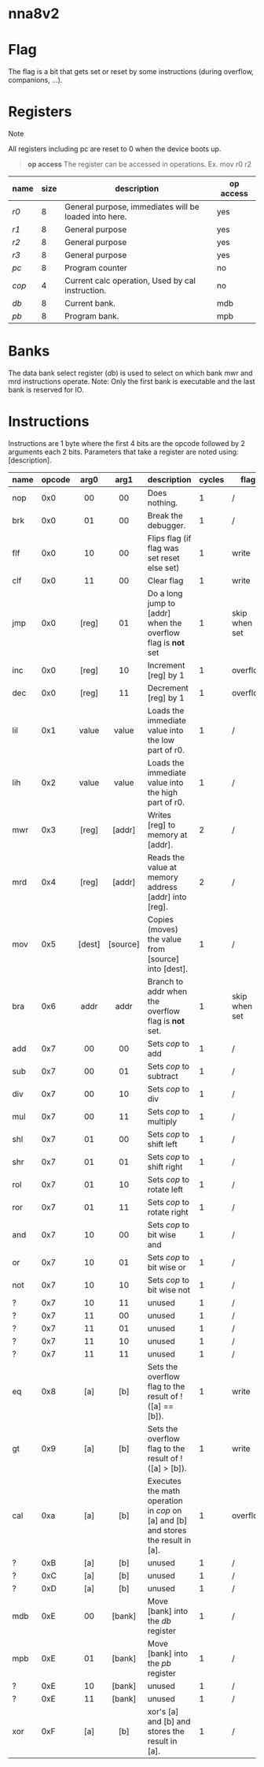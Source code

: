# nna8v2

# Flag
The flag is a bit that gets set or reset by some instructions (during overflow, companions, ...).

# Registers
> [!NOTE]
> All registers including pc are reset to 0 when the device boots up.

> **op access**
> The register can be accessed in operations. Ex. mov r0 r2
>

| name  | size | description                                           | op access |
|-------|------|-------------------------------------------------------|-----------|
| *r0*  | 8    | General purpose, immediates will be loaded into here. | yes       |
| *r1*  | 8    | General purpose                                       | yes       |
| *r2*  | 8    | General purpose                                       | yes       |
| *r3*  | 8    | General purpose                                       | yes       |
| *pc*  | 8    | Program counter                                       | no        |
| *cop* | 4    | Current calc operation, Used by cal instruction.      | no        |
| *db*  | 8    | Current bank.                                         | mdb       |
| *pb*  | 8    | Program bank.                                         | mpb       |

# Banks
The data bank select register (*db*) is used to select on which bank mwr and mrd instructions operate. Note: Only the first bank is executable and the last bank is reserved for IO.

# Instructions
Instructions are 1 byte where the first 4 bits are the opcode followed by 2 arguments each 2 bits.
Parameters that take a register are noted using: [description].

| name | opcode |  arg0  |   arg1   | description                                                                       | cycles | flag          |
|------|--------|:------:|:--------:|-----------------------------------------------------------------------------------|--------|---------------|
| nop  | 0x0    |   00   |    00    | Does nothing.                                                                     | 1      | /             |
| brk  | 0x0    |   01   |    00    | Break the debugger.                                                               | 1      | /             |
| flf  | 0x0    |   10   |    00    | Flips flag (if flag was set reset else set)                                       | 1      | write         |
| clf  | 0x0    |   11   |    00    | Clear flag                                                                        | 1      | write         |
| jmp  | 0x0    | [reg]  |    01    | Do a long jump to [addr] when the overflow flag is **not** set                    | 1      | skip when set |
| inc  | 0x0    | [reg]  |    10    | Increment [reg] by 1                                                              | 1      | overflow      |
| dec  | 0x0    | [reg]  |    11    | Decrement [reg] by 1                                                              | 1      | overflow      |
| lil  | 0x1    | value  |  value   | Loads the immediate value into the low part of r0.                                | 1      | /             |
| lih  | 0x2    | value  |  value   | Loads the immediate value into the high part of r0.                               | 1      | /             |
| mwr  | 0x3    | [reg]  |  [addr]  | Writes [reg] to memory at [addr].                                                 | 2      | /             |
| mrd  | 0x4    | [reg]  |  [addr]  | Reads the value at memory address [addr] into [reg].                              | 2      | /             |
| mov  | 0x5    | [dest] | [source] | Copies (moves) the value from [source] into [dest].                               | 1      | /             |
| bra  | 0x6    |  addr  |   addr   | Branch to addr when the overflow flag is **not** set.                             | 1      | skip when set |
| add  | 0x7    |   00   |    00    | Sets *cop* to add                                                                 | 1      | /             |
| sub  | 0x7    |   00   |    01    | Sets *cop* to subtract                                                            | 1      | /             |
| div  | 0x7    |   00   |    10    | Sets *cop* to div                                                                 | 1      | /             |
| mul  | 0x7    |   00   |    11    | Sets *cop* to multiply                                                            | 1      | /             |
| shl  | 0x7    |   01   |    00    | Sets *cop* to shift left                                                          | 1      | /             |
| shr  | 0x7    |   01   |    01    | Sets *cop* to shift right                                                         | 1      | /             |
| rol  | 0x7    |   01   |    10    | Sets *cop* to rotate left                                                         | 1      | /             |
| ror  | 0x7    |   01   |    11    | Sets *cop* to rotate right                                                        | 1      | /             |
| and  | 0x7    |   10   |    00    | Sets *cop* to bit wise and                                                        | 1      | /             |
| or   | 0x7    |   10   |    01    | Sets *cop* to bit wise or                                                         | 1      | /             |
| not  | 0x7    |   10   |    10    | Sets *cop* to bit wise not                                                        | 1      | /             |
| ?    | 0x7    |   10   |    11    | unused                                                                            | 1      | /             |
| ?    | 0x7    |   11   |    00    | unused                                                                            | 1      | /             |
| ?    | 0x7    |   11   |    01    | unused                                                                            | 1      | /             |
| ?    | 0x7    |   11   |    10    | unused                                                                            | 1      | /             |
| ?    | 0x7    |   11   |    11    | unused                                                                            | 1      | /             |
| eq   | 0x8    |  [a]   |   [b]    | Sets the overflow flag to the result of !([a] == [b]).                            | 1      | write         |
| gt   | 0x9    |  [a]   |   [b]    | Sets the overflow flag to the result of !([a] > [b]).                             | 1      | write         |
| cal  | 0xa    |  [a]   |   [b]    | Executes the math operation in *cop* on [a] and [b] and stores the result in [a]. | 1      | overflow      |
| ?    | 0xB    |  [a]   |   [b]    | unused                                                                            | 1      | /             |
| ?    | 0xC    |  [a]   |   [b]    | unused                                                                            | 1      | /             |
| ?    | 0xD    |  [a]   |   [b]    | unused                                                                            | 1      | /             |
| mdb  | 0xE    |   00   |  [bank]  | Move [bank] into the *db* register                                                | 1      | /             |
| mpb  | 0xE    |   01   |  [bank]  | Move [bank] into the *pb* register                                                | 1      | /             |
| ?    | 0xE    |   10   |  [bank]  | unused                                                                            | 1      | /             |
| ?    | 0xE    |   11   |  [bank]  | unused                                                                            | 1      | /             |
| xor  | 0xF    |  [a]   |   [b]    | xor's [a] and [b] and stores the result in [a].                                   | 1      | /             |


